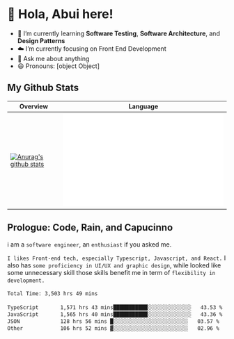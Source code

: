 # 👋 Hola, Abui here!

- 🌱 I’m currently learning **Software Testing**, **Software Architecture**, and **Design Patterns**
- ☁️ I’m currently focusing on Front End Development
- 💬 Ask me about anything
- 😄 Pronouns: [object Object]

## My Github Stats

| Overview | Language |
| --- | --- |
|[![Anurag's github stats](https://github-readme-stats.vercel.app/api?username=abui-am&count_private=true)](https://github.com/anuraghazra/github-readme-stats)|![Language](https://raw.githubusercontent.com/abui-am/stats/c6455f656dfce7acd3951e5ec5b25d72af0b2ee3/generated/languages.svg)|

## Prologue: Code, Rain, and Capucinno
i am a `software engineer`, an `enthusiast` if you asked me. 

`I likes Front-end tech, especially Typescript, Javascript, and React.` I also has `some proficiency in UI/UX and graphic design`, while looked like some unnecessary skill those skills benefit me in term of `flexibility in development.`


<!--START_SECTION:waka-->

```text
Total Time: 3,503 hrs 49 mins

TypeScript       1,571 hrs 43 mins███████████░░░░░░░░░░░░░░   43.53 %
JavaScript       1,565 hrs 40 mins███████████░░░░░░░░░░░░░░   43.36 %
JSON             128 hrs 56 mins █░░░░░░░░░░░░░░░░░░░░░░░░   03.57 %
Other            106 hrs 52 mins ▓░░░░░░░░░░░░░░░░░░░░░░░░   02.96 %
```

<!--END_SECTION:waka-->
